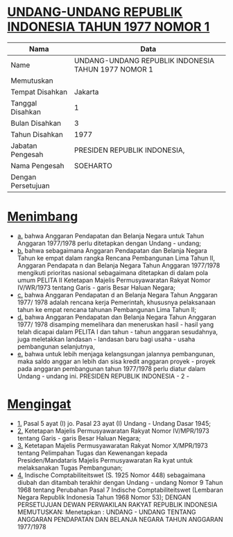 # [UNDANG-UNDANG REPUBLIK INDONESIA TAHUN 1977 NOMOR 1](http://example.org/legal/document/uu/1977/1)

| Nama | Data |
| ------ | ----- |
|Name|UNDANG-UNDANG REPUBLIK INDONESIA TAHUN 1977 NOMOR 1|
|Memutuskan||
|Tempat Disahkan|Jakarta|
|Tanggal Disahkan|1|
|Bulan Disahkan|3|
|Tahun Disahkan|1977|
|Jabatan Pengesah|PRESIDEN REPUBLIK INDONESIA,|
|Nama Pengesah|SOEHARTO|
|Dengan Persetujuan||
# [Menimbang](http://example.org/legal/document/uu/1977/1/menimbang)

* [a.](http://example.org/legal/document/uu/1977/1/menimbang/point/a) bahwa Anggaran Pendapatan dan Belanja Negara untuk Tahun Anggaran 1977/1978 perlu ditetapkan dengan Undang - undang;
* [b.](http://example.org/legal/document/uu/1977/1/menimbang/point/b) bahwa sebagaimana Anggaran Pendapatan dan Belanja Negara Tahun ke empat dalam rangka Rencana Pembangunan Lima Tahun II, Anggaran Pendapata n dan Belanja Negara Tahun Anggaran 1977/1978 mengikuti prioritas nasional sebagaimana ditetapkan di dalam pola umum PELITA II Ketetapan Majelis Permusyawaratan Rakyat Nomor IV/WR/1973 tentang Garis - garis Besar Haluan Negara;
* [c.](http://example.org/legal/document/uu/1977/1/menimbang/point/c) bahwa Anggaran Pendapatan d an Belanja Negara Tahun Anggaran 1977/ 1978 adalah rencana kerja Pemerintah, khususnya pelaksanaan tahun ke empat rencana tahunan Pembangunan Lima Tahun II;
* [d.](http://example.org/legal/document/uu/1977/1/menimbang/point/d) bahwa Anggaran Pendapatan dan Belanja Negara Tahun Anggaran 1977/ 1978 disamping memelihara dan meneruskan hasil - hasil yang telah dicapai dalam PELITA I dan tahun - tahun anggaran sesudahnya, juga meletakkan landasan - landasan baru bagi usaha - usaha pembangunan selanjutnya,
* [e.](http://example.org/legal/document/uu/1977/1/menimbang/point/e) bahwa untuk lebih menjaga kelangsungan jalannya pembangunan, maka saldo anggar an lebih dan sisa kredit anggaran proyek - proyek pada anggaran pembangunan tahun 1977/1978 perlu diatur dalam Undang - undang ini. PRESIDEN REPUBLIK INDONESIA - 2 -
# [Mengingat](http://example.org/legal/document/uu/1977/1/mengingat)

* [1.](http://example.org/legal/document/uu/1977/1/mengingat/point/0001) Pasal 5 ayat (I) jo. Pasal 23 ayat (I) Undang - Undang Dasar 1945;
* [2.](http://example.org/legal/document/uu/1977/1/mengingat/point/0002) Ketetapan Majelis Permusyawaratan Rakyat Nomor IV/MPR/1973 tentang Garis - garis Besar Haluan Negara;
* [3.](http://example.org/legal/document/uu/1977/1/mengingat/point/0003) Ketetapan Majelis Permusyawaratan Rakyat Nomor X/MPR/1973 tentang Pelimpahan Tugas dan Kewenangan kepada Presiden/Mandataris Majelis Permusyawaratan Ra kyat untuk melaksanakan Tugas Pembangunan;
* [4.](http://example.org/legal/document/uu/1977/1/mengingat/point/0004) Indische Comptabiliteitswet (S. 1925 Nomor 448) sebagaimana diubah dan ditambah terakhir dengan Undang - undang Nomor 9 Tahun 1968 tentang Perubahan Pasal 7 Indische Comptabiliteitswet (Lembaran Negara Republik Indonesia Tahun 1968 Nomor 53); DENGAN PERSETUJUAN DEWAN PERWAKILAN RAKYAT REPUBLIK INDONESIA MEMUTUSKAN: Menetapkan : UNDANG - UNDANG TENTANG ANGGARAN PENDAPATAN DAN BELANJA NEGARA TAHUN ANGGARAN 1977/1978